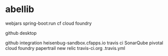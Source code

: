 # abellib


webjars
spring-boot:run
cf cloud foundry

github desktop

github integration
heisenbug-sandbox.cfapps.io
travis ci
SonarQube
pivotal cloud foundry
papertrail
new relic
travis-ci.org
.travis.yml
